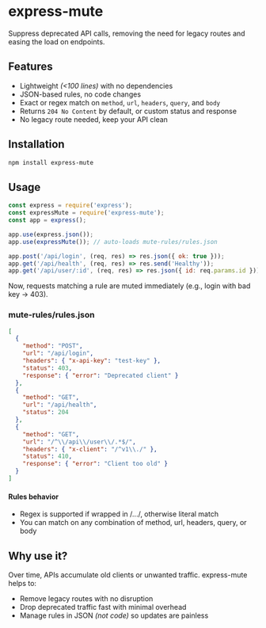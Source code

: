 # express-mute

Suppress deprecated API calls, removing the need for legacy routes and easing the load on endpoints.

## Features

- Lightweight _(<100 lines)_ with no dependencies
- JSON-based rules, no code changes
- Exact or regex match on `method`, `url`, `headers`, `query`, and `body`
- Returns `204 No Content` by default, or custom status and response
- No legacy route needed, keep your API clean

## Installation

```bash
npm install express-mute
```

## Usage

```js
const express = require('express');
const expressMute = require('express-mute');
const app = express();

app.use(express.json());
app.use(expressMute()); // auto-loads mute-rules/rules.json

app.post('/api/login', (req, res) => res.json({ ok: true }));
app.get('/api/health', (req, res) => res.send('Healthy'));
app.get('/api/user/:id', (req, res) => res.json({ id: req.params.id }));
```

Now, requests matching a rule are muted immediately (e.g., login with bad key → 403).

### mute-rules/rules.json

```json
[
  {
    "method": "POST",
    "url": "/api/login",
    "headers": { "x-api-key": "test-key" },
    "status": 403,
    "response": { "error": "Deprecated client" }
  },
  {
    "method": "GET",
    "url": "/api/health",
    "status": 204
  },
  {
    "method": "GET",
    "url": "/^\\/api\\/user\\/.*$/",
    "headers": { "x-client": "/^v1\\./" },
    "status": 410,
    "response": { "error": "Client too old" }
  }
]
```

#### Rules behavior

* Regex is supported if wrapped in /.../, otherwise literal match
* You can match on any combination of method, url, headers, query, or body

## Why use it?

Over time, APIs accumulate old clients or unwanted traffic. express-mute helps to:
* Remove legacy routes with no disruption
* Drop deprecated traffic fast with minimal overhead
* Manage rules in JSON _(not code)_ so updates are painless